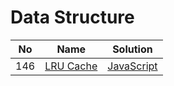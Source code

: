 # Data Structure
| No | Name | Solution |
| -- | -- | -- |
146 | [LRU Cache](https://leetcode.cn/problems/LRU-Cache) | [JavaScript](../.././solutions/implementations/LRU%20Cache/struct.js)


